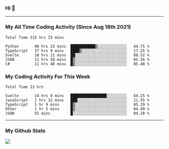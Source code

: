 ### Hi 🙂

---

### My All Time Coding Activity (Since Aug 18th 2021)
<!--START_SECTION:waka-all-->
```text
Total Time 215 hrs 23 mins

Python       96 hrs 23 mins  ███████████▒░░░░░░░░░░░░░   44.75 % 
TypeScript   37 hrs 9 mins   ████▒░░░░░░░░░░░░░░░░░░░░   17.25 % 
Svelte       18 hrs 21 mins  ██░░░░░░░░░░░░░░░░░░░░░░░   08.52 % 
JSON         11 hrs 58 mins  █▒░░░░░░░░░░░░░░░░░░░░░░░   05.56 % 
C#           11 hrs 48 mins  █▒░░░░░░░░░░░░░░░░░░░░░░░   05.48 % 
```
<!--END_SECTION:waka-all-->

### My Coding Activity For This Week
<!--START_SECTION:waka-week-->
```text
Total Time 22 hrs

Svelte       14 hrs 8 mins   ████████████████░░░░░░░░░   64.25 % 
JavaScript   2 hrs 32 mins   ███░░░░░░░░░░░░░░░░░░░░░░   11.55 % 
TypeScript   1 hr 9 mins     █▒░░░░░░░░░░░░░░░░░░░░░░░   05.29 % 
Other        1 hr 5 mins     █▒░░░░░░░░░░░░░░░░░░░░░░░   04.99 % 
JSON         55 mins         █░░░░░░░░░░░░░░░░░░░░░░░░   04.20 % 
```
<!--END_SECTION:waka-week-->

---

### My Github Stats
[![](https://github-readme-stats.vercel.app/api?username=eroxl&count_private=true&show_icons=true&include_all_commits=true&theme=onedark)](https://github.com/Eroxl)
